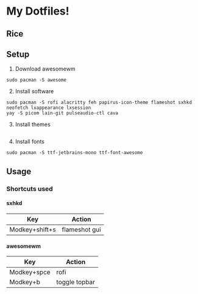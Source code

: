 # My Dotfiles!

## Rice

## Setup

1. Download awesomewm
```
sudo pacman -S awesome
```
2. Install software
```
sudo pacman -S rofi alacritty feh papirus-icon-theme flameshot sxhkd neofetch lxappearance lxsession
yay -S picom lain-git pulseaudio-ctl cava
```
3. Install themes
```

```
4. Install fonts
```
sudo pacman -S ttf-jetbrains-mono ttf-font-awesome 
```

## Usage

### Shortcuts used

#### sxhkd
|      Key      |     Action    |
| ------------- | ------------- |
| Modkey+shift+s| flameshot gui |


#### awesomewm
|      Key      |     Action    |
| ------------- | ------------- |
|  Modkey+spce  |      rofi     |
|   Modkey+b    | toggle topbar |




